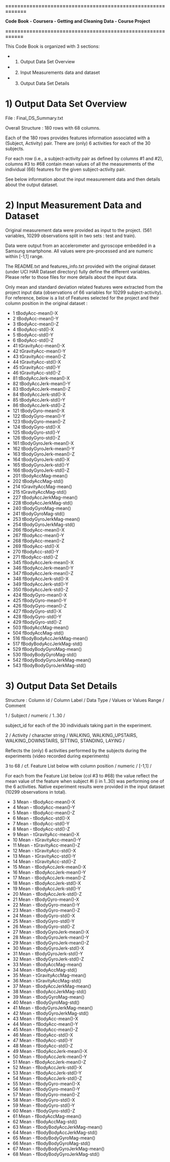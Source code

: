 **============================================================**

**Code Book - Coursera - Getting and Cleaning Data - Course Project**

**===========================================================**

This Code Book is organized with 3 sections:

- 1) Output Data Set Overview
- 2) Input Measurements data and dataset
- 3) Output Data Set Details

# 1) Output Data Set Overview

File : Final_DS_Summary.txt

Overall Structure : 180 rows with 68 columns.

Each of the 180 rows provides features information associated with a (Subject, Activity) pair. There are (only) 6 activities for each of the 30 subjects.

For each row (i.e., a subject-activity pair as defined by columns #1 and #2), columns #3 to #68 contain mean values of all the measurements of the individual (66) features for the given  subject-activity pair.

See below information about the input measurement data and then details about the output dataset.

# 2) Input Measurement Data and Dataset

Original measurement data were provided as input to the project.  (561 variables, 10299 observations split in two sets : test and train). 

Data were output from an accelerometer and gyroscope embedded in a Samsung smartphone. All values were pre-processed and are numeric within [-1,1] range.

The README.txt and features_info.txt provided with the original dataset (under UCI HAR Dataset directory) fully define the different variables. Please refer to those files for more details about the input data.

Only mean and standard deviation related features were extracted from the project input data (observations of 66 variables for 10299 subject-activity). For reference, below is a list of Features selected for the project and their column position in the original dataset  : 

- 1             tBodyAcc-mean()-X
- 2             tBodyAcc-mean()-Y
- 3             tBodyAcc-mean()-Z
- 4              tBodyAcc-std()-X
- 5              tBodyAcc-std()-Y
- 6              tBodyAcc-std()-Z
- 41         tGravityAcc-mean()-X
- 42         tGravityAcc-mean()-Y
- 43         tGravityAcc-mean()-Z
- 44          tGravityAcc-std()-X
- 45          tGravityAcc-std()-Y
- 46          tGravityAcc-std()-Z
- 81        tBodyAccJerk-mean()-X
- 82        tBodyAccJerk-mean()-Y
- 83        tBodyAccJerk-mean()-Z
- 84         tBodyAccJerk-std()-X
- 85         tBodyAccJerk-std()-Y
- 86         tBodyAccJerk-std()-Z
- 121          tBodyGyro-mean()-X
- 122          tBodyGyro-mean()-Y
- 123          tBodyGyro-mean()-Z
- 124           tBodyGyro-std()-X
- 125           tBodyGyro-std()-Y
- 126           tBodyGyro-std()-Z
- 161      tBodyGyroJerk-mean()-X
- 162      tBodyGyroJerk-mean()-Y
- 163      tBodyGyroJerk-mean()-Z
- 164       tBodyGyroJerk-std()-X
- 165       tBodyGyroJerk-std()-Y
- 166       tBodyGyroJerk-std()-Z
- 201          tBodyAccMag-mean()
- 202           tBodyAccMag-std()
- 214       tGravityAccMag-mean()
- 215        tGravityAccMag-std()
- 227      tBodyAccJerkMag-mean()
- 228       tBodyAccJerkMag-std()
- 240         tBodyGyroMag-mean()
- 241          tBodyGyroMag-std()
- 253     tBodyGyroJerkMag-mean()
- 254      tBodyGyroJerkMag-std()
- 266           fBodyAcc-mean()-X
- 267           fBodyAcc-mean()-Y
- 268           fBodyAcc-mean()-Z
- 269            fBodyAcc-std()-X
- 270            fBodyAcc-std()-Y
- 271            fBodyAcc-std()-Z
- 345       fBodyAccJerk-mean()-X
- 346       fBodyAccJerk-mean()-Y
- 347       fBodyAccJerk-mean()-Z
- 348        fBodyAccJerk-std()-X
- 349        fBodyAccJerk-std()-Y
- 350        fBodyAccJerk-std()-Z
- 424          fBodyGyro-mean()-X
- 425          fBodyGyro-mean()-Y
- 426          fBodyGyro-mean()-Z
- 427           fBodyGyro-std()-X
- 428           fBodyGyro-std()-Y
- 429           fBodyGyro-std()-Z
- 503          fBodyAccMag-mean()
- 504           fBodyAccMag-std()
- 516  fBodyBodyAccJerkMag-mean()
- 517   fBodyBodyAccJerkMag-std()
- 529     fBodyBodyGyroMag-mean()
- 530      fBodyBodyGyroMag-std()
- 542 fBodyBodyGyroJerkMag-mean()
- 543  fBodyBodyGyroJerkMag-std()

# 3) Output Data Set Details
 
Structure : Column id / Column Label / Data Type / Values or Values Range / Comment

1 / Subject / numeric / 1..30 /

subject_id for each of the 30 individuals taking part in the experiment.

2 / Activity / character string / WALKING, WALKING_UPSTAIRS,  WALKING_DOWNSTAIRS, SITTING, STANDING, LAYING /

Reflects the (only) 6 activities performed by the subjects during the experiments (video recorded during experiments)

3 to 68 / cf. Feature List below with column position / numeric / [-1,1] /

For each from the Feature List below (col #3 to #68) the value reflect the mean value of the feature when subject #i (i in 1..30) was performing one of the 6 activities. Native experiment results were provided in the input dataset (10299 observations in total).

- 3            Mean - tBodyAcc-mean()-X
- 4            Mean - tBodyAcc-mean()-Y
- 5            Mean - tBodyAcc-mean()-Z
- 6             Mean - tBodyAcc-std()-X
- 7             Mean - tBodyAcc-std()-Y
- 8             Mean - tBodyAcc-std()-Z
- 9         Mean - tGravityAcc-mean()-X
- 10        Mean - tGravityAcc-mean()-Y
- 11        Mean - tGravityAcc-mean()-Z
- 12         Mean - tGravityAcc-std()-X
- 13         Mean - tGravityAcc-std()-Y
- 14         Mean - tGravityAcc-std()-Z
- 15       Mean - tBodyAccJerk-mean()-X
- 16       Mean - tBodyAccJerk-mean()-Y
- 17       Mean - tBodyAccJerk-mean()-Z
- 18        Mean - tBodyAccJerk-std()-X
- 19        Mean - tBodyAccJerk-std()-Y
- 20        Mean - tBodyAccJerk-std()-Z
- 21          Mean - tBodyGyro-mean()-X
- 22          Mean - tBodyGyro-mean()-Y
- 23          Mean - tBodyGyro-mean()-Z
- 24           Mean - tBodyGyro-std()-X
- 25           Mean - tBodyGyro-std()-Y
- 26           Mean - tBodyGyro-std()-Z
- 27      Mean - tBodyGyroJerk-mean()-X
- 28      Mean - tBodyGyroJerk-mean()-Y
- 29      Mean - tBodyGyroJerk-mean()-Z
- 30       Mean - tBodyGyroJerk-std()-X
- 31       Mean - tBodyGyroJerk-std()-Y
- 32       Mean - tBodyGyroJerk-std()-Z
- 33          Mean - tBodyAccMag-mean()
- 34           Mean - tBodyAccMag-std()
- 35       Mean - tGravityAccMag-mean()
- 36        Mean - tGravityAccMag-std()
- 37      Mean - tBodyAccJerkMag-mean()
- 38       Mean - tBodyAccJerkMag-std()
- 39         Mean - tBodyGyroMag-mean()
- 40          Mean - tBodyGyroMag-std()
- 41     Mean - tBodyGyroJerkMag-mean()
- 42      Mean - tBodyGyroJerkMag-std()
- 43           Mean - fBodyAcc-mean()-X
- 44           Mean - fBodyAcc-mean()-Y
- 45           Mean - fBodyAcc-mean()-Z
- 46            Mean - fBodyAcc-std()-X
- 47            Mean - fBodyAcc-std()-Y
- 48            Mean - fBodyAcc-std()-Z
- 49       Mean - fBodyAccJerk-mean()-X
- 50       Mean - fBodyAccJerk-mean()-Y
- 51       Mean - fBodyAccJerk-mean()-Z
- 52        Mean - fBodyAccJerk-std()-X
- 53        Mean - fBodyAccJerk-std()-Y
- 54        Mean - fBodyAccJerk-std()-Z
- 55          Mean - fBodyGyro-mean()-X
- 56          Mean - fBodyGyro-mean()-Y
- 57          Mean - fBodyGyro-mean()-Z
- 58           Mean - fBodyGyro-std()-X
- 59           Mean - fBodyGyro-std()-Y
- 60           Mean - fBodyGyro-std()-Z
- 61          Mean - fBodyAccMag-mean()
- 62           Mean - fBodyAccMag-std()
- 63  Mean - fBodyBodyAccJerkMag-mean()
- 64   Mean - fBodyBodyAccJerkMag-std()
- 65     Mean - fBodyBodyGyroMag-mean()
- 66      Mean - fBodyBodyGyroMag-std()
- 67 Mean - fBodyBodyGyroJerkMag-mean()
- 68  Mean - fBodyBodyGyroJerkMag-std() 
     







